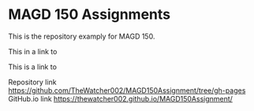 # MAGD 150 Assignments

This is the repository examply for MAGD 150.

This in a link to 

This is a link to

Repository link https://github.com/TheWatcher002/MAGD150Assignment/tree/gh-pages
GitHub.io link https://thewatcher002.github.io/MAGD150Assignment/
